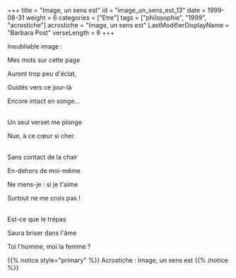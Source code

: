 +++
title = "Image, un sens est"
id = "image_un_sens_est_13"
date = 1999-08-31
weight = 6
categories = ["Etre"]
tags = ["philosophie", "1999", "acrostiche"]
acrostiche = "Image, un sens est"
LastModifierDisplayName = "Barbara Post"
verseLength = 6
+++

Inoubliable image :

Mes mots sur cette page

Auront trop peu d'éclat,

Guidés vers ce jour-là

Encore intact en songe...

 \
Un seul verset me plonge

Nue, à ce cœur si cher.

 \
Sans contact de la chair

En-dehors de moi-même

Ne mens-je : si je t'aime

Surtout ne me crois pas !

 \
Est-ce que le trépas

Saura briser dans l'âme

Toi l'homme, moi la femme ?

{{% notice style="primary" %}}
Acrostiche : Image, un sens est
{{% /notice %}}
